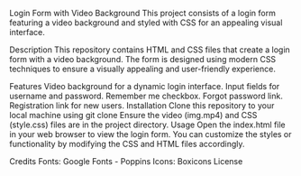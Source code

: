 
Login Form with Video Background
This project consists of a login form featuring a video background and styled with CSS for an appealing visual interface.

Description
This repository contains HTML and CSS files that create a login form with a video background. The form is designed using modern CSS techniques to ensure a visually appealing and user-friendly experience.

Features
Video background for a dynamic login interface.
Input fields for username and password.
Remember me checkbox.
Forgot password link.
Registration link for new users.
Installation
Clone this repository to your local machine using git clone <repository-url>
Ensure the video (img.mp4) and CSS (style.css) files are in the project directory.
Usage
Open the index.html file in your web browser to view the login form. You can customize the styles or functionality by modifying the CSS and HTML files accordingly.

Credits
Fonts: Google Fonts - Poppins
Icons: Boxicons
License
